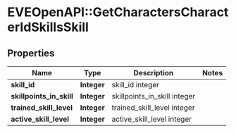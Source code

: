 # EVEOpenAPI::GetCharactersCharacterIdSkillsSkill

## Properties
Name | Type | Description | Notes
------------ | ------------- | ------------- | -------------
**skill_id** | **Integer** | skill_id integer | 
**skillpoints_in_skill** | **Integer** | skillpoints_in_skill integer | 
**trained_skill_level** | **Integer** | trained_skill_level integer | 
**active_skill_level** | **Integer** | active_skill_level integer | 


